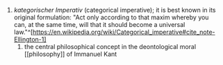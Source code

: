 1. *kategorischer Imperativ* (categorical imperative); it is best known in its original formulation: "Act only according to that maxim whereby you can, at the same time, will that it should become a universal law."^[https://en.wikipedia.org/wiki/Categorical_imperative#cite_note-Ellington-1]
	1. the central philosophical concept in the deontological moral [[philosophy]] of Immanuel Kant